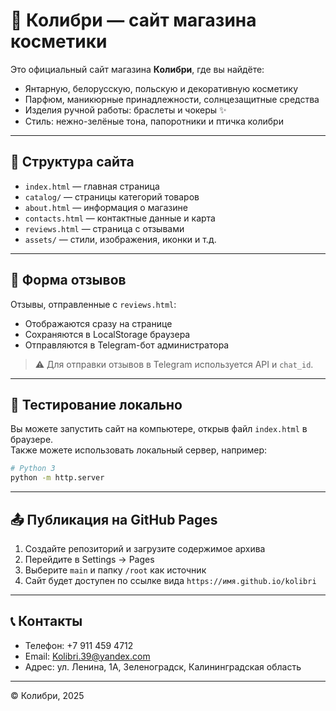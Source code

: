 
# 🌿 Колибри — сайт магазина косметики

Это официальный сайт магазина **Колибри**, где вы найдёте:
- Янтарную, белорусскую, польскую и декоративную косметику
- Парфюм, маникюрные принадлежности, солнцезащитные средства
- Изделия ручной работы: браслеты и чокеры ✨
- Стиль: нежно-зелёные тона, папоротники и птичка колибри

---

## 🧭 Структура сайта

- `index.html` — главная страница
- `catalog/` — страницы категорий товаров
- `about.html` — информация о магазине
- `contacts.html` — контактные данные и карта
- `reviews.html` — страница с отзывами
- `assets/` — стили, изображения, иконки и т.д.

---

## 💬 Форма отзывов

Отзывы, отправленные с `reviews.html`:
- Отображаются сразу на странице
- Сохраняются в LocalStorage браузера
- Отправляются в Telegram-бот администратора

> ⚠️ Для отправки отзывов в Telegram используется API и `chat_id`.

---

## 🧪 Тестирование локально

Вы можете запустить сайт на компьютере, открыв файл `index.html` в браузере.  
Также можете использовать локальный сервер, например:

```bash
# Python 3
python -m http.server
```

---

## 📤 Публикация на GitHub Pages

1. Создайте репозиторий и загрузите содержимое архива
2. Перейдите в Settings → Pages
3. Выберите `main` и папку `/root` как источник
4. Сайт будет доступен по ссылке вида `https://имя.github.io/kolibri`

---

## 📞 Контакты

- Телефон: +7 911 459 4712
- Email: Kolibri.39@yandex.com
- Адрес: ул. Ленина, 1А, Зеленоградск, Калининградская область

---

© Колибри, 2025
